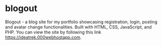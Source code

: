 # blogout
Blogout - a blog site for my portfolio showcasing registration, login, posting and avatar change functionalities. Built with HTML, CSS, JavaScript, and PHP.
You can view the site by following this link https://ideatrek.000webhostapp.com. 
